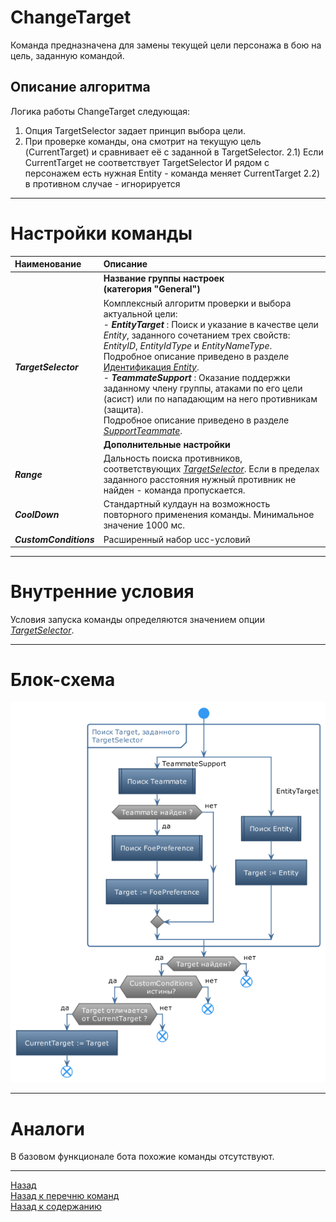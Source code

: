 # **ChangeTarget**

Команда предназначена для замены текущей цели персонажа в бою на цель, заданную командой.

## **Описание алгоритма**

Логика работы ChangeTarget следующая:
1) Опция TargetSelector  задает принцип выбора цели.
2) При проверке команды, она смотрит на текущую цель (CurrentTarget) и сравнивает её с заданной в TargetSelector.
2.1) Если CurrentTarget не соответствует TargetSelector И рядом с персонажем есть нужная Entity - команда меняет CurrentTarget
2.2) в противном случае - игнорируется

---

# **Настройки команды**

| **Наименование** | **Описание** 
|:-----------------|:-------------
||**Название группы настроек <br/>(категория "General")**
|<a name ="ref-TargetSelector">***TargetSelector***</a> | Комплексный алгоритм проверки и выбора актуальной цели:<br/>- ***EntityTarget*** : Поиск и указание в качестве цели *Entity*, заданного сочетанием трех свойств: <a name ="ref-EntityID">*EntityID*</a>, <a name ="ref-EntityIdType">*EntityIdType*</a> и <a name ="ref-EntityNameType">*EntityNameType*</a>. Подробное описание приведено в разделе [Идентификация *Entity*](../../General/EntityIdentification-RU.md).<br/>- ***TeammateSupport*** : Оказание поддержки заданному члену группы, атаками по его цели (асист) или по нападающим на него противникам (защита).<br/>Подробное описание приведено в разделе [*SupportTeammate*](../../General/SupportTeammate-RU.md).
||**Дополнительные настройки**
|<a name ="ref-Range">***Range***</a> | Дальность поиска противников, соответствующих [*TargetSelector*](#ref-TargetSelector). Если в пределах заданного расстояния нужный противник не найден - команда пропускается.
|<a name ="ref-CoolDown">***CoolDown***</a> | Стандартный кулдаун на возможность повторного применения команды. Минимальное значение 1000 мс.
|<a name ="ref-CustomConditions">***CustomConditions***</a> | Расширенный набор ucc-условий

---

# **Внутренние условия**

Условия запуска команды определяются значением опции [*TargetSelector*](#ref-TargetSelector).


---

# **Блок-схема**
![Блок-схема](diagrams/ChangeTarget_complete-RU.png)

---

# **Аналоги**
В базовом функционале бота похожие команды отсутствуют.

---

<a href="javascript:history.back()">Назад</a>  
[Назад к перечню команд](../EntityTools-UccExtensions-RU.md#ref-Actions)  
[Назад к содержанию](../../index.md)